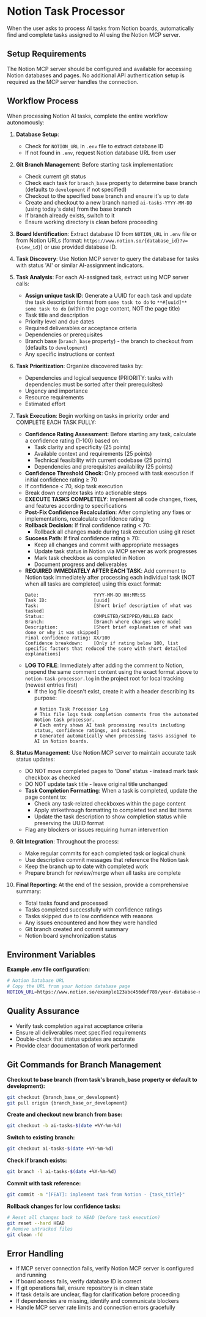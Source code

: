 # Notion Task Processor

When the user asks to process AI tasks from Notion boards, automatically find and complete tasks assigned to AI using the Notion MCP server.

## Setup Requirements

The Notion MCP server should be configured and available for accessing Notion databases and pages. No additional API authentication setup is required as the MCP server handles the connection.

## Workflow Process

When processing Notion AI tasks, complete the entire workflow autonomously:

1. **Database Setup**: 
   - Check for `NOTION_URL` in `.env` file to extract database ID
   - If not found in `.env`, request Notion database URL from user

2. **Git Branch Management**: Before starting task implementation:
   - Check current git status
   - Check each task for `branch_base` property to determine base branch (defaults to `development` if not specified)
   - Checkout to the specified base branch and ensure it's up to date
   - Create and checkout to a new branch named `ai-tasks-YYYY-MM-DD` (using today's date) from the base branch
   - If branch already exists, switch to it
   - Ensure working directory is clean before proceeding

3. **Board Identification**: Extract database ID from `NOTION_URL` in `.env` file or from Notion URLs (format: `https://www.notion.so/{database_id}?v={view_id}`) or use provided database ID.

4. **Task Discovery**: Use Notion MCP server to query the database for tasks with status 'AI' or similar AI-assignment indicators.

5. **Task Analysis**: For each AI-assigned task, extract using MCP server calls:
   - **Assign unique task ID**: Generate a UUID for each task and update the task description format from `some task to do` to `**#[uuid]** some task to do` (within the page content, NOT the page title)
   - Task title and description
   - Priority level and due dates
   - Required deliverables or acceptance criteria
   - Dependencies or prerequisites
   - Branch base (`branch_base` property) - the branch to checkout from (defaults to `development`)
   - Any specific instructions or context

6. **Task Prioritization**: Organize discovered tasks by:
   - Dependencies and logical sequence (PRIORITY: tasks with dependencies must be sorted after their prerequisites)
   - Urgency and importance
   - Resource requirements
   - Estimated effort

7. **Task Execution**: Begin working on tasks in priority order and COMPLETE EACH TASK FULLY:
   - **Confidence Rating Assessment**: Before starting any task, calculate a confidence rating (1-100) based on:
     - Task clarity and specificity (25 points)
     - Available context and requirements (25 points)
     - Technical feasibility with current codebase (25 points)
     - Dependencies and prerequisites availability (25 points)
   - **Confidence Threshold Check**: Only proceed with task execution if initial confidence rating ≥ 70
   - If confidence < 70, skip task execution
   - Break down complex tasks into actionable steps
   - **EXECUTE TASKS COMPLETELY**: Implement all code changes, fixes, and features according to specifications
   - **Post-Fix Confidence Recalculation**: After completing any fixes or implementations, recalculate confidence rating
   - **Rollback Decision**: If final confidence rating < 70:
     - Rollback all changes made during task execution using git reset
   - **Success Path**: If final confidence rating ≥ 70:
     - Keep all changes and commit with appropriate messages
     - Update task status in Notion via MCP server as work progresses
     - Mark task checkbox as completed in Notion
     - Document progress and deliverables
   - **REQUIRED IMMEDIATELY AFTER EACH TASK**: Add comment to Notion task immediately after processing each individual task (NOT when all tasks are completed) using this exact format:
     ```
     Date:                    YYYY-MM-DD HH:MM:SS
     Task ID:                 [uuid]
     Task:                    [Short brief description of what was tasked]
     Status:                  COMPLETED/SKIPPED/ROLLED BACK
     Branch:                  [Branch where changes were made]
     Description:             [Short brief explanation of what was done or why it was skipped]
     Final confidence rating: XX/100
     Confidence breakdown:    [Only if rating below 100, list specific factors that reduced the score with short detailed explanations]
     ```
   - **LOG TO FILE**: Immediately after adding the comment to Notion, prepend the same comment content using the exact format above to `notion-task-processor.log` in the project root for local tracking (newest entries first)
     - If the log file doesn't exist, create it with a header describing its purpose:
       ```
       # Notion Task Processor Log
       # This file logs task completion comments from the automated Notion task processor.
       # Each entry shows AI task processing results including status, confidence ratings, and outcomes.
       # Generated automatically when processing tasks assigned to AI in Notion boards.
       
       ```

8. **Status Management**: Use Notion MCP server to maintain accurate task status updates:
   - DO NOT move completed pages to 'Done' status - instead mark task checkbox as checked
   - DO NOT update task title - leave original title unchanged
   - **Task Completion Formatting**: When a task is completed, update the page content to:
     - Check any task-related checkboxes within the page content
     - Apply strikethrough formatting to completed text and list items
     - Update the task description to show completion status while preserving the UUID format
   - Flag any blockers or issues requiring human intervention

9. **Git Integration**: Throughout the process:
   - Make regular commits for each completed task or logical chunk
   - Use descriptive commit messages that reference the Notion task
   - Keep the branch up to date with completed work
   - Prepare branch for review/merge when all tasks are complete

10. **Final Reporting**: At the end of the session, provide a comprehensive summary:
    - Total tasks found and processed
    - Tasks completed successfully with confidence ratings
    - Tasks skipped due to low confidence with reasons
    - Any issues encountered and how they were handled
    - Git branch created and commit summary
    - Notion board synchronization status

## Environment Variables

**Example .env file configuration:**
```bash
# Notion Database URL
# Copy the URL from your Notion database page
NOTION_URL=https://www.notion.so/example123abc456def789/your-database-name?v=view789xyz123
```

## Quality Assurance
- Verify task completion against acceptance criteria
- Ensure all deliverables meet specified requirements
- Double-check that status updates are accurate
- Provide clear documentation of work performed

## Git Commands for Branch Management

**Checkout to base branch (from task's branch_base property or default to development):**
```bash
git checkout {branch_base_or_development}
git pull origin {branch_base_or_development}
```

**Create and checkout new branch from base:**
```bash
git checkout -b ai-tasks-$(date +%Y-%m-%d)
```

**Switch to existing branch:**
```bash
git checkout ai-tasks-$(date +%Y-%m-%d)
```

**Check if branch exists:**
```bash
git branch -l ai-tasks-$(date +%Y-%m-%d)
```

**Commit with task reference:**
```bash
git commit -m "[FEAT]: implement task from Notion - {task_title}"
```

**Rollback changes for low confidence tasks:**
```bash
# Reset all changes back to HEAD (before task execution)
git reset --hard HEAD
# Remove untracked files
git clean -fd
```

## Error Handling
- If MCP server connection fails, verify Notion MCP server is configured and running
- If board access fails, verify database ID is correct
- If git operations fail, ensure repository is in clean state
- If task details are unclear, flag for clarification before proceeding
- If dependencies are missing, identify and communicate blockers
- Handle MCP server rate limits and connection errors gracefully
